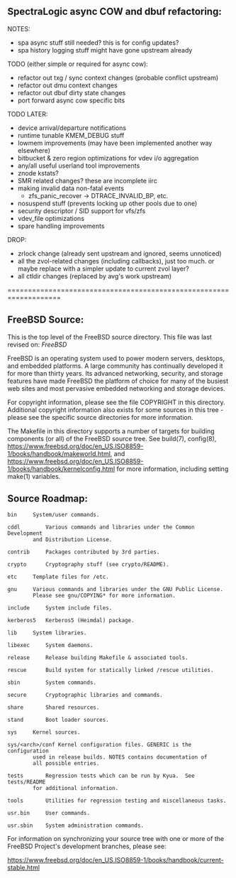 SpectraLogic async COW and dbuf refactoring:
-------------------------------------------

NOTES:
- spa async stuff still needed?  this is for config updates?
- spa history logging stuff might have gone upstream already

TODO (either simple or required for async cow):
- refactor out txg / sync context changes (probable conflict upstream)
- refactor out dmu context changes
- refactor out dbuf dirty state changes
- port forward async cow specific bits

TODO LATER:
- device arrival/departure notifications
- runtime tunable KMEM_DEBUG stuff
- lowmem improvements (may have been implemented another way elsewhere)
- bitbucket & zero region optimizations for vdev i/o aggregation
- any/all useful userland tool improvements
- znode kstats?
- SMR related changes?  these are incomplete iirc
- making invalid data non-fatal events
  - zfs_panic_recover -> DTRACE_INVALID_BP, etc.
- nosuspend stuff (prevents locking up other pools due to one)
- security descriptor / SID support for vfs/zfs
- vdev_file optimizations
- spare handling improvements

DROP:
- zrlock change (already sent upstream and ignored, seems unnoticed)
- all the zvol-related changes (including callbacks), just too much.  or
  maybe replace with a simpler update to current zvol layer?
- all ctldir changes (replaced by avg's work upstream)

===================================================================

FreeBSD Source:
---------------
This is the top level of the FreeBSD source directory.  This file
was last revised on:
$FreeBSD$

FreeBSD is an operating system used to power modern servers,
desktops, and embedded platforms. A large community has
continually developed it for more than thirty years. Its
advanced networking, security, and storage features have
made FreeBSD the platform of choice for many of the
busiest web sites and most pervasive embedded networking
and storage devices.

For copyright information, please see the file COPYRIGHT in this
directory. Additional copyright information also exists for some
sources in this tree - please see the specific source directories for
more information.

The Makefile in this directory supports a number of targets for
building components (or all) of the FreeBSD source tree.  See build(7), config(8),
https://www.freebsd.org/doc/en_US.ISO8859-1/books/handbook/makeworld.html, and
https://www.freebsd.org/doc/en_US.ISO8859-1/books/handbook/kernelconfig.html
for more information, including setting make(1) variables.

Source Roadmap:
---------------
```
bin		System/user commands.

cddl		Various commands and libraries under the Common Development
		and Distribution License.

contrib		Packages contributed by 3rd parties.

crypto		Cryptography stuff (see crypto/README).

etc		Template files for /etc.

gnu		Various commands and libraries under the GNU Public License.
		Please see gnu/COPYING* for more information.

include		System include files.

kerberos5	Kerberos5 (Heimdal) package.

lib		System libraries.

libexec		System daemons.

release		Release building Makefile & associated tools.

rescue		Build system for statically linked /rescue utilities.

sbin		System commands.

secure		Cryptographic libraries and commands.

share		Shared resources.

stand		Boot loader sources.

sys		Kernel sources.

sys/<arch>/conf Kernel configuration files. GENERIC is the configuration
		used in release builds. NOTES contains documentation of
		all possible entries.

tests		Regression tests which can be run by Kyua.  See tests/README
		for additional information.

tools		Utilities for regression testing and miscellaneous tasks.

usr.bin		User commands.

usr.sbin	System administration commands.
```

For information on synchronizing your source tree with one or more of
the FreeBSD Project's development branches, please see:

  https://www.freebsd.org/doc/en_US.ISO8859-1/books/handbook/current-stable.html

